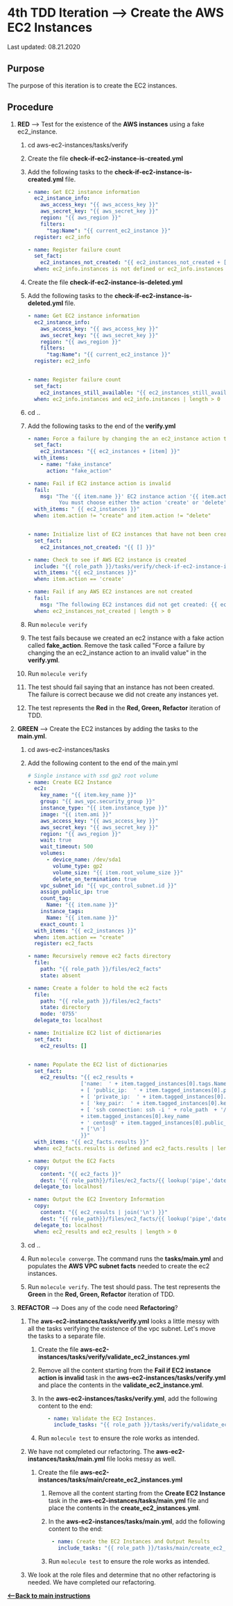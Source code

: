 # 4th TDD Iteration --> Create the AWS EC2 Instances

Last updated: 08.21.2020

## Purpose

The purpose of this iteration is to create the EC2 instances.

## Procedure

1. **RED** --> Test for the existence of the **AWS instances** 
   using a fake ec2_instance.

    1. cd aws-ec2-instances/tasks/verify
    1. Create the file **check-if-ec2-instance-is-created.yml**
    1. Add the following tasks to the **check-if-ec2-instance-is-created.yml** file.
    
        ```yaml
        - name: Get EC2 instance information
          ec2_instance_info:
            aws_access_key: "{{ aws_access_key }}"
            aws_secret_key: "{{ aws_secret_key }}"
            region: "{{ aws_region }}"
            filters:
              "tag:Name": "{{ current_ec2_instance }}"
          register: ec2_info
        
        - name: Register failure count
          set_fact:
            ec2_instances_not_created: "{{ ec2_instances_not_created + [current_ec2_instance] }}"
          when: ec2_info.instances is not defined or ec2_info.instances | length == 0
        ```
    1. Create the file **check-if-ec2-instance-is-deleted.yml**
    1. Add the following tasks to the **check-if-ec2-instance-is-deleted.yml** file.
    
        ```yaml
        - name: Get EC2 instance information
          ec2_instance_info:
            aws_access_key: "{{ aws_access_key }}"
            aws_secret_key: "{{ aws_secret_key }}"
            region: "{{ aws_region }}"
            filters:
              "tag:Name": "{{ current_ec2_instance }}"
          register: ec2_info
        
        
        - name: Register failure count
          set_fact:
            ec2_instances_still_available: "{{ ec2_instances_still_available + [current_ec2_instance] }}"
          when: ec2_info.instances and ec2_info.instances | length > 0
        ```
    1. cd ..
    1. Add the following tasks to the end of the **verify.yml**
    
        ```yaml
        - name: Force a failure by changing the an ec2_instance action to an invalid value
          set_fact:
            ec2_instances: "{{ ec2_instances + [item] }}"
          with_items:
            - name: "fake_instance"
              action: "fake_action"

        - name: Fail if EC2 instance action is invalid
          fail:
            msg: "The '{{ item.name }}' EC2 instance action '{{ item.action }}' is not valid.
                  You must choose either the action 'create' or 'delete'."
          with_items: " {{ ec2_instances }}"
          when: item.action != "create" and item.action != "delete"
        

        - name: Initialize list of EC2 instances that have not been created
          set_fact:
            ec2_instances_not_created: "{{ [] }}"
        
        - name: Check to see if AWS EC2 instance is created
          include: "{{ role_path }}/tasks/verify/check-if-ec2-instance-is-created.yml current_ec2_instance={{ item.name }}"
          with_items: "{{ ec2_instances }}"
          when: item.action == 'create'
        
        - name: Fail if any AWS EC2 instances are not created
          fail:
            msg: "The following EC2 instances did not get created: {{ ec2_instances_not_created | join(',') }}"
          when: ec2_instances_not_created | length > 0
        ```

    1. Run `molecule verify`
    1. The test fails because we created an ec2 instance with a fake action called
      **fake_action**.  Remove the task called 
      "Force a failure by changing the an ec2_instance action to an invalid value"
      in the **verify.yml**.
    1. Run `molecule verify`
    1. The test should fail saying that an instance has not been created.  The
    failure is correct because we did not create any instances yet.     
    1. The test represents
       the **Red** in the **Red, Green, Refactor** iteration of TDD.

1. **GREEN** --> Create the EC2 instances by adding the tasks to the
   **main.yml**.

    1. cd aws-ec2-instances/tasks
    1. Add the following content to the end of the main.yml
    
        ```yaml
        # Single instance with ssd gp2 root volume
        - name: Create EC2 Instance
          ec2:
            key_name: "{{ item.key_name }}"
            group: "{{ aws_vpc.security_group }}"
            instance_type: "{{ item.instance_type }}"
            image: "{{ item.ami }}"
            aws_access_key: "{{ aws_access_key }}"
            aws_secret_key: "{{ aws_secret_key }}"
            region: "{{ aws_region }}"
            wait: true
            wait_timeout: 500
            volumes:
              - device_name: /dev/sda1
                volume_type: gp2
                volume_size: "{{ item.root_volume_size }}"
                delete_on_termination: true
            vpc_subnet_id: "{{ vpc_control_subnet.id }}"
            assign_public_ip: true
            count_tag:
              Name: "{{ item.name }}"
            instance_tags:
              Name: "{{ item.name }}"
            exact_count: 1
          with_items: "{{ ec2_instances }}"
          when: item.action == "create"
          register: ec2_facts
        
        - name: Recursively remove ec2 facts directory
          file:
            path: "{{ role_path }}/files/ec2_facts"
            state: absent
       
        - name: Create a folder to hold the ec2 facts
          file:
            path: "{{ role_path }}/files/ec2_facts"
            state: directory
            mode: '0755'
          delegate_to: localhost
        
        - name: Initialize EC2 list of dictionaries
          set_fact:
            ec2_results: []
        
        
        - name: Populate the EC2 list of dictionaries
          set_fact:
            ec2_results: "{{ ec2_results +
                         ['name:  ' + item.tagged_instances[0].tags.Name  ]
                         + [ 'public_ip:  ' + item.tagged_instances[0].public_ip  ]
                         + [ 'private_ip:  ' + item.tagged_instances[0].private_ip  ]
                         + [ 'key_pair:  ' + item.tagged_instances[0].key_name ]
                         + [ 'ssh connection: ssh -i ' + role_path  + '/files/private_keys/'
                         + item.tagged_instances[0].key_name
                         + ' centos@' + item.tagged_instances[0].public_ip ]
                         + ['\n']
                         }}"
          with_items: "{{ ec2_facts.results }}"
          when: ec2_facts.results is defined and ec2_facts.results | length > 0
        
        - name: Output the EC2 Facts
          copy:
            content: "{{ ec2_facts }}"
            dest: "{{ role_path}}/files/ec2_facts/{{ lookup('pipe','date +%m-%d-%Y-%H-%M-%S') }}_facts"
          delegate_to: localhost
        
        - name: Output the EC2 Inventory Information
          copy:
            content: "{{ ec2_results | join('\n') }}"
            dest: "{{ role_path}}/files/ec2_facts/{{ lookup('pipe','date +%m-%d-%Y-%H-%M-%S') }}_inventory"
          delegate_to: localhost
          when: ec2_results and ec2_results | length > 0
        ```
    1. cd ..
    
    1. Run `molecule converge`.  The command runs the **tasks/main.yml**
       and populates the **AWS VPC subnet facts** needed to create the ec2 instances.
    
    1. Run `molecule verify`. The test should pass.  The test represents
       the **Green** in the **Red, Green, Refactor** iteration of TDD.
  
1. **REFACTOR** --> Does any of the code need **Refactoring**?

    1. The **aws-ec2-instances/tasks/verify.yml** looks a 
       little messy with all the tasks verifying the existence of the vpc subnet.
       Let's move the tasks to a separate file.
    
        1. Create the file **aws-ec2-instances/tasks/verify/validate_ec2_instances.yml**  
        
        1. Remove all the content starting from the 
           **Fail if EC2 instance action is invalid** task in the
           **aws-ec2-instances/tasks/verify.yml**
           and place the contents in the **validate_ec2_instance.yml**.
        
        1. In the **aws-ec2-instances/tasks/verify.yml**, 
           add the following content to the end:
        
            ```yaml
               - name: Validate the EC2 Instances.
                 include_tasks: "{{ role_path }}/tasks/verify/validate_ec2_instances.yml"
           ```
        1. Run `molecule test` to ensure the role works as intended.
        
    1. We have not completed our refactoring.  The **aws-ec2-instances/tasks/main.yml**
       file looks messy as well. 
        
        1. Create the file **aws-ec2-instances/tasks/main/create_ec2_instances.yml**  
    
            1. Remove all the content starting from the
               **Create EC2 Instance** task
               in the **aws-ec2-instances/tasks/main.yml** file
               and place the contents in the **create_ec2_instances.yml**.
                
            1. In the **aws-ec2-instances/tasks/main.yml**, 
               add the following content to the end:
                
                 ```yaml
                  - name: Create the EC2 Instances and Output Results
                    include_tasks: "{{ role_path }}/tasks/main/create_ec2_instances.yml"
                 ```
                
            1. Run `molecule test` to ensure the role works as intended.
        
    1. We look at the role files and determine that no other refactoring is needed.
       We have completed our refactoring.  

[**<--Back to main instructions**](../readme.md#4thTDD)